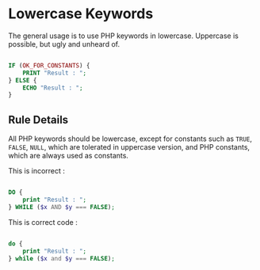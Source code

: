 <!-- Good Practices -->
# Lowercase Keywords

The general usage is to use PHP keywords in lowercase. Uppercase is possible, but ugly and unheard of. 

```php

IF (OK_FOR_CONSTANTS) {
	PRINT "Result : ";
} ELSE {
	ECHO "Result : ";
}

```

## Rule Details

All PHP keywords should be lowercase, except for constants such as `TRUE`, `FALSE`, `NULL`, which are tolerated in uppercase version, and PHP constants, which are always used as constants.

This is incorrect : 

```php

DO {
	print "Result : ";
} WHILE ($x AND $y === FALSE);

```

This is correct code : 

```php

do {
	print "Result : ";
} while ($x and $y === FALSE);

```


<!--
## When Not To Use It
Never


## Further Reading 
-->
